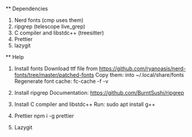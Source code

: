 ** Dependencies
1) Nerd fonts   (cmp uses them)
2) ripgrep      (telescope live_grep)
3) C compiler and libstdc++ (treesitter)
4) Prettier
5) lazygit


<!-- TODO  -->
<!-- 1 - Auto Format -->
<!-- 2 - README better formating -->
<!-- 3 - Confirm quit if unsaved changes or autosave on close bufer -->
<!-- 4 - Find a way to search word under cursor (not so important) -->

** Help

1) Install fonts
Download ttf file from https://github.com/ryanoasis/nerd-fonts/tree/master/patched-fonts
Copy them: into ~/.local/share/fonts
Regenerate font cache: fc-cache -f -v

2) Install ripgrep
Documentation: https://github.com/BurntSushi/ripgrep

3) Install C compiler and libstdc++
Run: sudo apt install g++

4) Prettier
npm i -g prettier

5) Lazygit
